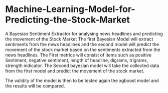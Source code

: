 # Machine-Learning-Model-for-Predicting-the-Stock-Market
A Bayesian Sentiment Extractor for analysing news headlines and predicting the movement of the Stock Market
The first Bayesian Model will extract sentiments from the news headlines and the second model will predict the movement of the stock market based on the sentiments extracted from the news headlines.
The First metrics will consist of items such as positive Sentiment, negative sentiment, length of headline, digrams, trigrams, strength indicator.
The Second bayesian model will take the collected data from the first model and predict the movement of the stock market.

The validity of the model is then to be tested again the xgboost model and the results will be compared.